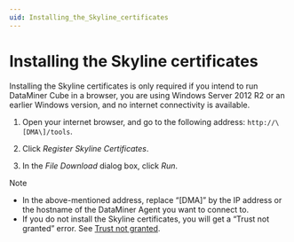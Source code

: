 ```yaml
---
uid: Installing_the_Skyline_certificates
---
```


# Installing the Skyline certificates

Installing the Skyline certificates is only required if you intend to run DataMiner Cube in a browser, you are using Windows Server 2012 R2 or an earlier Windows version, and no internet connectivity is available.

1. Open your internet browser, and go to the following address: ``http://\[DMA\]/tools``.

1. Click *Register Skyline Certificates*.

1. In the *File Download* dialog box, click *Run*.

> [!NOTE]
> - In the above-mentioned address, replace “\[DMA\]” by the IP address or the hostname of the DataMiner Agent you want to connect to.
> - If you do not install the Skyline certificates, you will get a “Trust not granted” error. See [Trust not granted](xref:Trust_not_granted).
